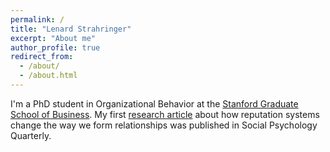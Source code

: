 ```yaml
---
permalink: /
title: "Lenard Strahringer"
excerpt: "About me"
author_profile: true
redirect_from: 
  - /about/
  - /about.html
---
```


I'm a PhD student in Organizational Behavior at the [Stanford Graduate School of Business](https://www.gsb.stanford.edu/). My first [research article](https://journals.sagepub.com/doi/10.1177/01902725241289880) about how reputation systems change the way we form relationships was published in Social Psychology Quarterly.


